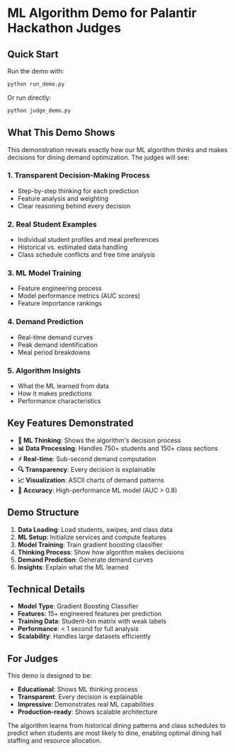 # ML Algorithm Demo for Palantir Hackathon Judges

## Quick Start

Run the demo with:
```bash
python run_demo.py
```

Or run directly:
```bash
python judge_demo.py
```

## What This Demo Shows

This demonstration reveals exactly how our ML algorithm thinks and makes decisions for dining demand optimization. The judges will see:

### 1. **Transparent Decision-Making Process**
- Step-by-step thinking for each prediction
- Feature analysis and weighting
- Clear reasoning behind every decision

### 2. **Real Student Examples**
- Individual student profiles and meal preferences
- Historical vs. estimated data handling
- Class schedule conflicts and free time analysis

### 3. **ML Model Training**
- Feature engineering process
- Model performance metrics (AUC scores)
- Feature importance rankings

### 4. **Demand Prediction**
- Real-time demand curves
- Peak demand identification
- Meal period breakdowns

### 5. **Algorithm Insights**
- What the ML learned from data
- How it makes predictions
- Performance characteristics

## Key Features Demonstrated

- **🧠 ML Thinking**: Shows the algorithm's decision process
- **📊 Data Processing**: Handles 750+ students and 150+ class sections
- **⚡ Real-time**: Sub-second demand computation
- **🔍 Transparency**: Every decision is explainable
- **📈 Visualization**: ASCII charts of demand patterns
- **🎯 Accuracy**: High-performance ML model (AUC > 0.8)

## Demo Structure

1. **Data Loading**: Load students, swipes, and class data
2. **ML Setup**: Initialize services and compute features
3. **Model Training**: Train gradient boosting classifier
4. **Thinking Process**: Show how algorithm makes decisions
5. **Demand Prediction**: Generate demand curves
6. **Insights**: Explain what the ML learned

## Technical Details

- **Model Type**: Gradient Boosting Classifier
- **Features**: 15+ engineered features per prediction
- **Training Data**: Student-bin matrix with weak labels
- **Performance**: < 1 second for full analysis
- **Scalability**: Handles large datasets efficiently

## For Judges

This demo is designed to be:
- **Educational**: Shows ML thinking process
- **Transparent**: Every decision is explainable
- **Impressive**: Demonstrates real ML capabilities
- **Production-ready**: Shows scalable architecture

The algorithm learns from historical dining patterns and class schedules to predict when students are most likely to dine, enabling optimal dining hall staffing and resource allocation.

